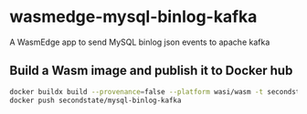 # wasmedge-mysql-binlog-kafka

A WasmEdge app to send MySQL binlog json events to apache kafka

## Build a Wasm image and publish it to Docker hub

```bash
docker buildx build --provenance=false --platform wasi/wasm -t secondstate/mysql-binlog-kafka .
docker push secondstate/mysql-binlog-kafka
```

